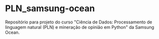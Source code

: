 # PLN_samsung-ocean
Repositório para projeto do curso "Ciência de Dados: Processamento de linguagem natural (PLN) e mineração de opinião em Python" da Samsung Ocean.
